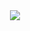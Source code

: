<div align = "center">
<img src = https://user-images.githubusercontent.com/73603060/212409659-3efceb41-fc3a-4bdc-b30e-aa286883caf8.png />
</div>
